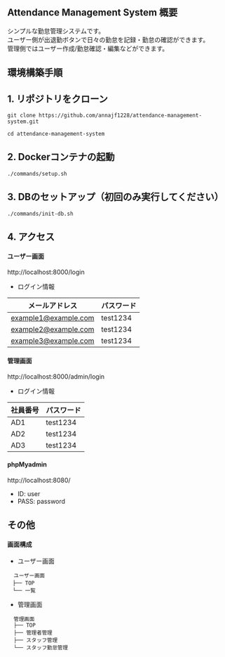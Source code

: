 ## Attendance Management System 概要
シンプルな勤怠管理システムです。<br>
ユーザー側が出退勤ボタンで日々の勤怠を記録・勤怠の確認ができます。 <br>
管理側ではユーザー作成/勤怠確認・編集などができます。

## 環境構築手順

## 1. リポジトリをクローン
```
git clone https://github.com/annajf1228/attendance-management-system.git
```
```
cd attendance-management-system
```

## 2. Dockerコンテナの起動
```
./commands/setup.sh
```

## 3. DBのセットアップ（初回のみ実行してください）
```
./commands/init-db.sh
```

## 4. アクセス
#### ユーザー画面
http://localhost:8000/login
- ログイン情報

| メールアドレス             | パスワード  |
|------------------------|-----------|
| example1@example.com   | test1234  |
| example2@example.com   | test1234  |
| example3@example.com   | test1234  |


#### 管理画面
http://localhost:8000/admin/login
- ログイン情報

| 社員番号  | パスワード   |
|---------|-----------|
| AD1     | test1234  |
| AD2     | test1234  |
| AD3     | test1234  |

#### phpMyadmin
http://localhost:8080/
- ID: user
- PASS: password

## その他
#### 画面構成
- ユーザー画面
```
  ユーザー画面
　├── TOP
　└── 一覧
```
- 管理画面
```
  管理画面
  ├── TOP
  ├── 管理者管理
  ├── スタッフ管理
  └── スタッフ勤怠管理
```
